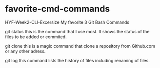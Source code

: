 # favorite-cmd-commands
HYF-Week2-CLI-Excersize
My favorite 3 Git Bash Commands

git status
this is the command that I use most. It shows the status of the files to be added or commited.


git clone
this is a magic command that clone a repository from Github.com or any other adress.


git log
this command lists the history of files including renaming of files.